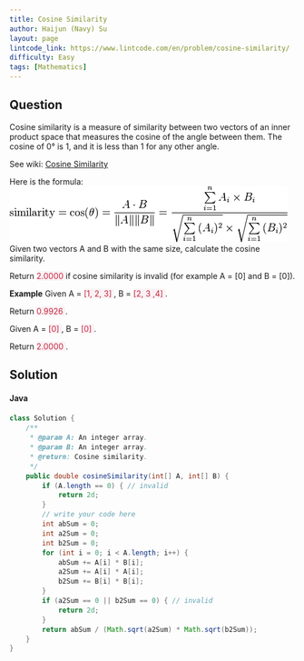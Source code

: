 ```yaml
---
title: Cosine Similarity
author: Haijun (Navy) Su
layout: page
lintcode_link: https://www.lintcode.com/en/problem/cosine-similarity/
difficulty: Easy
tags: [Mathematics]
---
```

## Question
Cosine similarity is a measure of similarity between two vectors of an inner product space that measures the cosine of the angle between them. The cosine of 0° is 1, and it is less than 1 for any other angle.

See wiki: [Cosine Similarity](https://en.wikipedia.org/wiki/Cosine_similarity)

Here is the formula:
![Cosine similarity formula](/images/Lintcode/cosine-similarity.png)
Given two vectors A and B with the same size, calculate the cosine similarity.

Return <font style="color: #C72541; background: #F9F2F4;">2.0000 </font> if cosine similarity is invalid (for example A = [0] and B = [0]).

**Example**
Given A = <font style="color: #C72541; background: #F9F2F4;">[1, 2, 3] </font>, B = <font style="color: #C72541; background: #F9F2F4;">[2, 3 ,4] </font>.

Return <font style="color: #C72541; background: #F9F2F4;">0.9926 </font>.

Given A = <font style="color: #C72541; background: #F9F2F4;">[0] </font>, B = <font style="color: #C72541; background: #F9F2F4;">[0] </font>.

Return <font style="color: #C72541; background: #F9F2F4;">2.0000 </font>.

## Solution
#### Java
~~~ java
class Solution {
    /**
     * @param A: An integer array.
     * @param B: An integer array.
     * @return: Cosine similarity.
     */
    public double cosineSimilarity(int[] A, int[] B) {
        if (A.length == 0) { // invalid
            return 2d;
        }
        // write your code here
        int abSum = 0;
        int a2Sum = 0;
        int b2Sum = 0;
        for (int i = 0; i < A.length; i++) {
            abSum += A[i] * B[i];
            a2Sum += A[i] * A[i];
            b2Sum += B[i] * B[i];
        }
        if (a2Sum == 0 || b2Sum == 0) { // invalid
            return 2d;
        }
        return abSum / (Math.sqrt(a2Sum) * Math.sqrt(b2Sum));
    }
}

~~~
